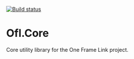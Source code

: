 [![Build status](https://ci.appveyor.com/api/projects/status/5df5ayynot1i6twh/branch/master?svg=true)](https://ci.appveyor.com/project/OneFrameLink/ofl-core/branch/master)

# Ofl.Core
Core utility library for the One Frame Link project.
